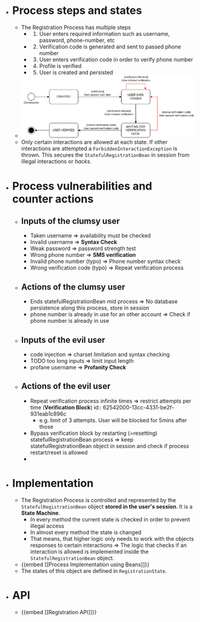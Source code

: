- # Process steps and states
	- The Registration Process has multiple steps
		- 1) User enters required information such as username, password, phone-number, etc
		- 2) Verification code is generated and sent to passed phone number
		- 3) User enters verification code in order to verify phone number
		- 4) Profile is verified
		- 5) User is created and persisted
	- ![Connect-me-registration-states-Version 2.drawio.png](../assets/Connect-me-registration-states-Version_2.drawio_1649361849438_0.png)
	- Only certain interactions are allowed at each state. If other interactions are attempted a `ForbiddenInteractionException` is thrown. This secures the `StatefulRegistrationBean` in session from illegal interactions or _hacks_.
- # Process vulnerabilities and counter actions
	- ## Inputs of the clumsy user
		- Taken username => availability must be checked
		- Invalid username => **Syntax Check**
		- Weak password => password strength test
		- Wrong phone number => **SMS verification**
		- Invalid phone number (typo) => Phone number syntax check
		- Wrong verification code (typo) => Repeat verification process
	- ## Actions of the clumsy user
		- Ends statefulRegistrationBean mid process => No database persistence along this process, store in session
		- phone number is already in use for an other account => Check if phone number is already in use
	- ## Inputs of the evil user
		- code injection => charset limitation and syntax checking
		- TODO too long inputs => limit input length
		- profane username => **Profanity Check**
	- ## Actions of the evil user
		- Repeat verification process infinite times => restrict attempts per time (**Verification Block**)
		  id:: 62542000-13cc-4331-be2f-931eab1c896c
			- e.g. limit of 3 attempts. User will be blocked for 5mins after those
		- Bypass verification block by restarting (=resetting) statefulRegistrationBean process => keep statefulRegistrationBean object in session and check if process restart/reset is allowed
		-
- # Implementation
	- The Registration Process is controlled and represented by the `StatefulRegistrationBean` object **stored in the user's session**. It is a **State Machine**.
		- In every method the current state is checked in order to prevent illegal access
		- In almost every method the state is changed
		- That means, that higher logic only needs to work with the objects responses to certain interactions => The logic that checks if an interaction is allowed is implemented inside the `StatefulRegistrationBean` object.
	- {{embed [[Process Implementation using Beans]]}}
	- The states of this object are defined in `RegistrationState`.
- # API
	- {{embed [[Registration API]]}}